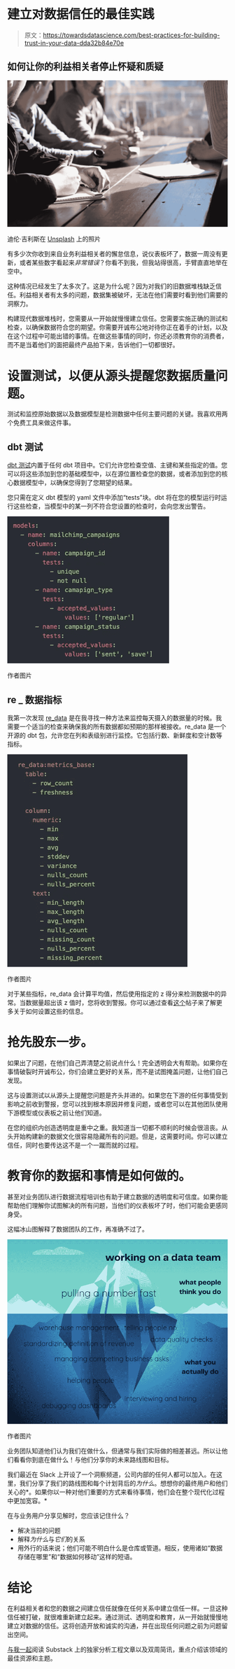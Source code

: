 # 建立对数据信任的最佳实践

> 原文：<https://towardsdatascience.com/best-practices-for-building-trust-in-your-data-dda32b84e70e>

## 如何让你的利益相关者停止怀疑和质疑

![](img/cd1ebdeb9e116355e0d142182f129fe3.png)

迪伦·吉利斯在 [Unsplash](https://unsplash.com/s/photos/team-trust?utm_source=unsplash&utm_medium=referral&utm_content=creditCopyText) 上的照片

有多少次你收到来自业务利益相关者的懈怠信息，说仪表板坏了，数据一周没有更新，或者某些数字看起来*非常错误*？你看不到我，但我站得很高，手臂直直地举在空中。

这种情况已经发生了太多次了。这是为什么呢？因为对我们的旧数据堆栈缺乏信任。利益相关者有太多的问题，数据集被破坏，无法在他们需要时看到他们需要的洞察力。

构建现代数据堆栈时，您需要从一开始就慢慢建立信任。您需要实施正确的测试和检查，以确保数据符合您的期望。你需要开诚布公地对待你正在着手的计划，以及在这个过程中可能出错的事情。在做这些事情的同时，你还必须教育你的消费者，而不是当着他们的面把最终产品拍下来，告诉他们一切都很好。

# 设置测试，以便从源头提醒您数据质量问题。

测试和监控原始数据以及数据模型是检测数据中任何主要问题的关键。我喜欢用两个免费工具来做这件事。

## dbt 测试

[dbt 测试](https://docs.getdbt.com/docs/building-a-dbt-project/tests)内置于任何 dbt 项目中。它们允许您检查空值、主键和某些指定的值。您可以将这些添加到您的基础模型中，以在源位置检查您的数据，或者添加到您的核心数据模型中，以确保您得到了您期望的结果。

您只需在定义 dbt 模型的 yaml 文件中添加“tests”块。dbt 将在您的模型运行时运行这些检查，当模型中的某一列不符合您设置的检查时，会向您发出警告。

![](img/f7cfe48da3670bec80f21d3ae7e837fc.png)

作者图片

## re _ 数据指标

我第一次发现 [re_data](https://www.getre.io/) 是在我寻找一种方法来监控每天摄入的数据量的时候。我需要一个适当的检查来确保我的所有数据都如预期的那样被接收。re_data 是一个开源的 dbt 包，允许您在列和表级别进行监控。它包括行数、新鲜度和空计数等指标。

![](img/5918582dc440d4300fed32f1c128e39b.png)

作者图片

对于某些指标，re_data 会计算平均值，然后使用指定的 z 得分来检测数据中的异常。当数据量超出该 z 值时，您将收到警报。你可以通过查看[这个](/prevent-data-loss-with-this-free-dbt-package-a676c2e59c97)帖子来了解更多关于如何设置这些的信息。

# 抢先股东一步。

如果出了问题，在他们自己弄清楚之前说点什么！完全透明会大有帮助。如果你在事情破裂时开诚布公，你们会建立更好的关系，而不是试图掩盖问题，让他们自己发现。

这与设置测试以从源头上提醒您问题是齐头并进的。如果您在下游的任何事情受到影响之前收到警报，您可以找到根本原因并修复问题，或者您可以在其他团队使用下游模型或仪表板之前让他们知道。

在您的组织内创造透明度是重中之重。我知道当一切都不顺利的时候会很沮丧。从头开始构建新的数据文化很容易隐藏所有的问题。但是，这需要时间。你可以建立信任，同时也要传达这不是一个一蹴而就的过程。

# 教育你的数据和事情是如何做的。

甚至对业务团队进行数据流程培训也有助于建立数据的透明度和可信度。如果你能帮助他们理解你试图解决的所有问题，当他们的仪表板坏了时，他们可能会更感同身受。

这幅冰山图解释了数据团队的工作，再准确不过了。

![](img/36257a3f6cee834e3a641e7186d71e43.png)

作者图片

业务团队知道他们认为我们在做什么，但通常与我们实际做的相差甚远。所以让他们看看你到底在做什么！与他们分享你的未来路线图和目标。

我们最近在 Slack 上开设了一个洞察频道，公司内部的任何人都可以加入。在这里，我们分享了我们的路线图和每个计划背后的*为什么*。想想你的最终用户和他们关心的*。如果你以一种对他们重要的方式来看待事情，他们会在整个现代化过程中更加宽容。*

在与业务用户分享见解时，您应该记住什么？

*   解决当前的问题
*   解释*为什么*与*它们*的关系
*   用外行的话来说；他们可能不明白什么是仓库或管道。相反，使用诸如“数据存储在哪里”和“数据如何移动”这样的短语。

# 结论

在利益相关者和您的数据之间建立信任就像在任何关系中建立信任一样。一旦这种信任被打破，就很难重新建立起来。通过测试、透明度和教育，从一开始就慢慢地建立对数据的信任。这将创造开放和诚实的沟通，并在出现任何问题之前为问题留出空间。

[与我一起](https://madisonmae.substack.com/about)阅读 Substack 上的独家分析工程文章以及双周简讯，重点介绍该领域的最佳资源和主题。